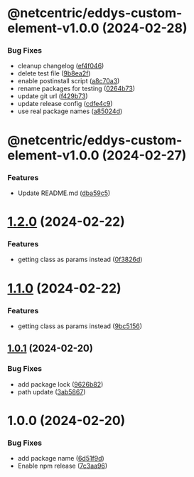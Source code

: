 # @netcentric/eddys-custom-element-v1.0.0 (2024-02-28)


### Bug Fixes

* cleanup changelog ([ef4f046](https://github.com/netcentric/eddys-collection/commit/ef4f046bfa7ea04e920bbb10167df304961a95ba))
* delete test file ([9b8ea2f](https://github.com/netcentric/eddys-collection/commit/9b8ea2fffac60ea79823e4660fa8b88c51399731))
* enable postinstall script ([a8c70a3](https://github.com/netcentric/eddys-collection/commit/a8c70a30bdb33ae6df704b310b87a15ce1e03dd9))
* rename packages for testing ([0264b73](https://github.com/netcentric/eddys-collection/commit/0264b733b0e495944b83e1be718063a42f5d4c56))
* update git url ([f429b73](https://github.com/netcentric/eddys-collection/commit/f429b7327e5bf064dca58c24945821923bfa1763))
* update release config ([cdfe4c9](https://github.com/netcentric/eddys-collection/commit/cdfe4c953f6ca01a36861d25500cac5c3f2b6e64))
* use real package names ([a85024d](https://github.com/netcentric/eddys-collection/commit/a85024d5c0a255c7d643d6eeb39b990c94b72f7c))

# @netcentric/eddys-custom-element-v1.0.0 (2024-02-27)


### Features

* Update README.md ([dba59c5](https://github.com/Netcentric/eddys-custom-element/commit/dba59c5bdf88a5347371a8b6828b29a8a1110af2))

# [1.2.0](https://github.com/Netcentric/eddys-custom-element/compare/v1.1.0...v1.2.0) (2024-02-22)


### Features

* getting class as params instead ([0f3826d](https://github.com/Netcentric/eddys-custom-element/commit/0f3826d1b9e28d8ed23238577cd4f56817a9475e))

# [1.1.0](https://github.com/Netcentric/eddys-custom-element/compare/v1.0.1...v1.1.0) (2024-02-22)


### Features

* getting class as params instead ([9bc5156](https://github.com/Netcentric/eddys-custom-element/commit/9bc5156abc83e8ef00d03fceb39c1f5ada42f6cd))

## [1.0.1](https://github.com/Netcentric/eddys-custom-element/compare/v1.0.0...v1.0.1) (2024-02-20)


### Bug Fixes

* add package lock ([9626b82](https://github.com/Netcentric/eddys-custom-element/commit/9626b82c1199012360427ed8d1ca0665ec3adcfd))
* path update ([3ab5867](https://github.com/Netcentric/eddys-custom-element/commit/3ab58673ac57089b1028e6863a23f2b9750cae8a))

# 1.0.0 (2024-02-20)


### Bug Fixes

* add package name ([6d51f9d](https://github.com/Netcentric/eddys-custom-element/commit/6d51f9d0baf9f1bcdf6e0a01c820313112542de0))
* Enable npm release ([7c3aa96](https://github.com/Netcentric/eddys-custom-element/commit/7c3aa9671c4eec9401da477000f02045f6959170))
